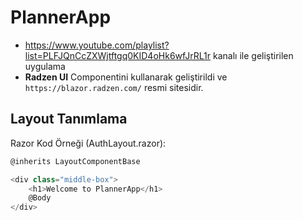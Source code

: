 # PlannerApp

- https://www.youtube.com/playlist?list=PLFJQnCcZXWjtftgq0KID4oHk6wfJrRL1r kanalı ile geliştirilen uygulama
- **Radzen UI** Componentini kullanarak geliştirildi ve `https://blazor.radzen.com/` resmi sitesidir.

## Layout Tanımlama

Razor Kod Örneği (AuthLayout.razor): 

```C#
@inherits LayoutComponentBase

<div class="middle-box">
    <h1>Welcome to PlannerApp</h1>
    @Body
</div>
```
